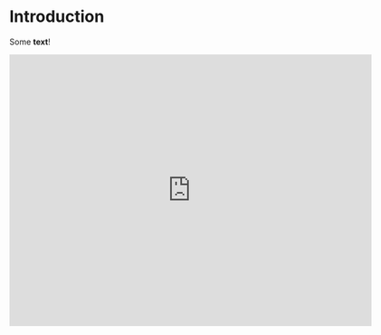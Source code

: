 # Introduction

Some **text**!

<iframe
    width="640"
    height="480"
    src="https://www.youtube.com/embed/b9SSbOrPkqo"
    frameborder="0"
    allow="autoplay; encrypted-media"
    allowfullscreen
>
</iframe>
